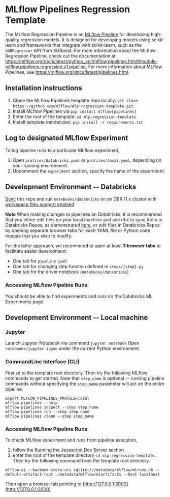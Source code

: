 # MLflow Pipelines Regression Template
The MLflow Regression Pipeline is an [MLflow Pipeline](https://mlflow.org/docs/latest/pipelines.html)
for developing high-quality regression models. It is designed for developing models using scikit-learn
and frameworks that integrate with scikit-learn, such as the ``XGBRegressor`` API from XGBoost.
For more information about the MLflow Regression Pipeline, check out the documentation at
https://mlflow.org/docs/latest/python_api/mlflow.pipelines.html#module-mlflow.pipelines.regression.v1.pipeline.
For more information about MLflow Pipelines, see https://mlflow.org/docs/latest/pipelines.html.

## Installation instructions
1. Clone the MLflow Pipelines template repo locally: `git clone https://github.com/mlflow/mlp-regression-template.git`.
2. Install MLflow Pipelines via `pip install mlflow[pipelines]`
3. Enter the root of the template: `cd mlp-regression-template`
4. Install template dendencies: `pip install -r requirements.txt`

## Log to designated MLflow Experiment
To log pipeline runs to a particular MLflow experiment,
1. Open `profiles/databricks.yaml` or `profiles/local.yaml`, depending on your running environment.
2. Uncomment the `experiment` section, specify the name of the experiment.

## Development Environment -- Databricks
[Sync](https://docs.databricks.com/repos.html) this repo and run `notebooks/databricks` on an DBR 11.x cluster with [workspace files support enabled](https://docs.databricks.com/repos.html#work-with-non-notebook-files-in-a-databricks-repo).

**Note** When making changes to pipelines on Databricks,
it is recommended that you either edit files on your local machine and
use dbx to sync them to Databricks Repos, as demonstrated [here](https://mlflow.org/docs/latest/pipelines.html#usage),
or edit files in Databricks Repos by opening separate browser tabs
for each YAML file or Python code module that you wish to modify.

For the latter approach,
we recommend to open at least **3 browser tabs** to facilitate easier development:
- One tab for `pipeline.yaml`
- One tab for changing step function defined in `steps/{step}.py`
- One tab for the driver notebook (`notebooks/databricks`)

### Accessing MLflow Pipeline Runs
You should be able to find experiments and runs on the Databricks ML Experiments page.

## Development Environment -- Local machine
### Jupyter

Launch Jupyter Notebook via command `jupyter notebook`
Open `notebooks/jupyter.ipynb` under the current Python environment.

### CommandLine Interface (CLI)

First `cd` to the template root directory. Then try the following MLflow commands to get started.
Note that `step_name` is optional --
running pipeline commands without specifying the `step_name` parameter will act on the entire pipeline.

```
export MLFLOW_PIPELINES_PROFILE=local
mlflow pipelines --help
mlflow pipelines inspect --step step_name
mlflow pipelines run --step step_name
mlflow pipelines clean --step step_name
```

### Accessing MLflow Pipeline Runs
To check MLflow experiment and runs from pipeline execution,
1. follow the [Running the Javascript Dev Server](https://github.com/mlflow/mlflow/blob/master/CONTRIBUTING.rst#running-the-javascript-dev-server) section
2. enter the root of the template directory `cd mlp-regression-template`.
Then try the following command from the template root directory.

```
mlflow ui --backend-store-uri sqlite:///metadata/mlflow/mlruns.db --default-artifact-root ./metadata/mlflow/mlartifacts --host localhost
```

Then open a browser tab pointing to [http://127.0.0.1:3000](http://127.0.0.1:3000)
